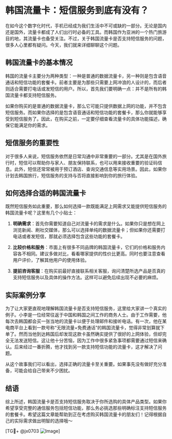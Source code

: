 # 韩国流量卡：短信服务到底有没有？

在如今这个数字化时代，手机已经成为我们生活中不可或缺的一部分。无论是国内还是国外，流量卡都成了人们出行时必备的工具。而韩国作为亚洲的一个热门旅游目的地，其流量卡也备受关注。不过，关于韩国流量卡是否支持短信服务的问题，很多人心里都有疑问。今天，我们就来详细聊聊这个问题。

## 韩国流量卡的基本情况

韩国的流量卡主要分为两种类型：一种是普通的数据流量卡，另一种则是包含语音通话和短信功能的套餐卡。前者主要是为那些只需要上网冲浪的人设计的，而后者则适合需要打电话或发短信的用户。所以，首先我们要明确一点：并不是所有的韩国流量卡都支持短信服务。

如果你购买的是普通的数据流量卡，那么它可能只提供数据上网的功能，并不包含短信服务。而如果你选择的是包含语音通话和短信功能的套餐卡，那么你就能够享受到短信服务了。因此，在购买之前，一定要仔细查看流量卡的具体功能描述，确保它能满足你的需求。

## 短信服务的重要性

对于很多人来说，短信服务依然是日常沟通中非常重要的一部分。尤其是在国外旅行时，短信可以帮助你与家人、朋友保持联系，也可以用来接收重要的验证码信息。此外，短信还常常被用于预订酒店、查询交通信息等实用场景。因此，如果你计划去韩国旅行，短信服务的支持与否将直接影响到你的旅行体验。

## 如何选择合适的韩国流量卡

既然短信服务如此重要，那么如何选择一款既能满足上网需求又能提供短信服务的韩国流量卡呢？这里有几个小贴士：

1. **明确需求**：首先你需要知道自己对流量卡的需求是什么。如果你只是想在网上浏览新闻、刷社交媒体，那么可以选择单纯的数据流量卡；但如果你还需要打电话或者发短信，那就必须选择包含这些功能的套餐卡。

2. **比较价格和服务**：市面上有很多不同品牌的韩国流量卡，它们的价格和服务内容各不相同。建议多做对比，看看哪家提供的性价比更高。同时也要注意查看用户评价，了解其他用户的使用体验。

3. **提前咨询客服**：在购买前最好直接联系相关客服，询问清楚所选产品是否真的支持短信服务以及具体的操作方法。这样可以避免后续出现不必要的麻烦。

## 实际案例分享

为了让大家更直观地理解韩国流量卡是否支持短信服务，这里给大家讲一个真实的例子。小李是一位经常往返于中国和韩国之间工作的商务人士。由于工作需要，他每次去韩国都会买一张当地的流量卡以便于处理邮件和接听电话。有一次，他在某电商平台上看到一款号称“无限流量+免费通话”的韩国流量卡，觉得非常划算就下单了。然而当他到达韩国后却发现这款卡虽然确实提供了很好的上网体验，但却完全无法发送短信。这让他十分苦恼，因为工作中很多紧急事项都需要通过短信来确认。后来经过一番折腾，他才找到另一款支持短信功能的流量卡，这才解决了问题。

从这个故事我们可以看出，选择正确的流量卡至关重要。如果事先没有做好充分准备，可能会给自己带来不少困扰。

## 结语

综上所述，韩国流量卡是否支持短信服务取决于你所选购的具体产品类型。如果你希望享受完整的通信服务包括短信功能，那么务必挑选那些明确标注支持短信服务的套餐卡。希望这篇文章能帮助到正在考虑购买韩国流量卡的朋友们！记得根据自己的实际需求做出明智的选择哦～

[TG💪+ @jx0703 ![Image](https://github.com/user-attachments/assets/dbca1d08-cadb-493c-b0ec-ad6f7a83f270)]